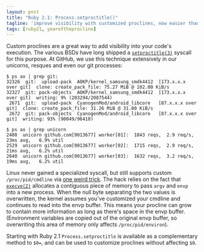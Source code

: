 ```yaml
---
layout: post
title: "Ruby 2.1: Process.setproctitle()"
tagline: 'improve visibility with customized proclines, now easier than ever'
tags: [ruby21, yearoftheprocline]
---
```


Custom proclines are a great way to add visibility into your code's execution. The various BSDs have long shipped a [`setproctitle(3)`](http://www.freebsd.org/cgi/man.cgi?query=setproctitle&sektion=3) syscall for this purpose. At GitHub, we use this technique extensively in our unicorns, resques and even our git processes:

```
$ ps ax | grep git:
32326  git:  upload-pack  AOKP/kernel_samsung_smdk4412  [173.x.x.x over git]  clone: create_pack_file: 75.27 MiB @ 102.00 KiB/s
32327  git: pack-objects  AOKP/kernel_samsung_smdk4412  [173.x.x.x over git]  writing: 9% (203294/2087544)
 2671  git:  upload-pack  CyanogenMod/android_libcore   [87.x.x.x over git]  clone: create_pack_file: 31.26 MiB @ 31.00 KiB/s
 2672  git: pack-objects  CyanogenMod/android_libcore   [87.x.x.x over git]  writing: 93% (90049/96410)

$ ps ax | grep unicorn
2408  unicorn github.com[9013677] worker[01]:  1843 reqs,  2.9 req/s,   23ms avg,   6.9% util
2529  unicorn github.com[9013677] worker[02]:  1715 reqs,  2.9 req/s,   21ms avg,   6.2% util
2640  unicorn github.com[9013677] worker[03]:  1632 reqs,  3.2 req/s,   19ms avg,   6.2% util
```

Linux never gained a specialized syscall, but still supports custom `/proc/pid/cmdline` via [one weird trick](https://github.com/torvalds/linux/blob/f5835372ebedf26847c2b9e193284075cc9c1f7f/fs/proc/base.c#L220-L222). The hack relies on the fact that [`execve(2)`](http://man7.org/linux/man-pages/man2/execve.2.html) allocates a contiguous piece of memory to pass `argv` and `envp` into a new process. When the null byte separating the two values is overwritten, the kernel assumes you've customized your cmdline and continues to read into the envp buffer. This means your procline can grow to contain more information as long as there's space in the envp buffer. (Environment variables are copied out of the original envp buffer, so overwriting this area of memory only affects `/proc/pid/environ`).

Starting with Ruby 2.1 `Process.setproctitle` is available as a complementary method to `$0=`, and can be used to customize proclines without affecting `$0`.
